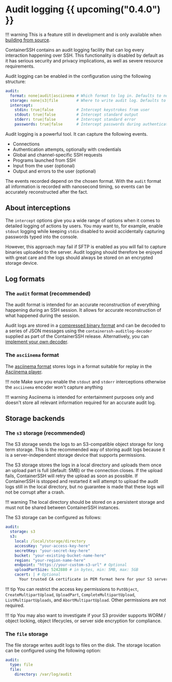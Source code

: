 <h1>Audit logging {{ upcoming("0.4.0") }}</h1>

!!! warning
    This is a feature still in development and is only available when [building from source](https://github.com/containerssh/containerssh/).

ContainerSSH contains an audit logging facility that can log every interaction happening over SSH. This functionality is disabled by default as it has serious security and privacy implications, as well as severe resource requirements.

Audit logging can be enabled in the configuration using the following structure:

```yaml
audit:
  format: none|audit|asciinema # Which format to log in. Defaults to none.
  storage: none|s3|file        # Where to write audit log. Defaults to none.
  intercept:
    stdin: true|false          # Intercept keystrokes from user
    stdout: true|false         # Intercept standard output
    stderr: true|false         # Intercept standard error
    passwords: true|false      # Intercept passwords during authentication
```

Audit logging is a powerful tool. It can capture the following events.

- Connections
- Authentication attempts, optionally with credentials
- Global and channel-specific SSH requests
- Programs launched from SSH
- Input from the user (optional)
- Output and errors to the user (optional)

The events recorded depend on the chosen format. With the `audit` format all information is recorded with nanosecond timing, so events can be accurately reconstructed after the fact.

## About interceptions

The `intercept` options give you a wide range of options when it comes to detailed logging of actions by users. You may want to, for example, enable `stdout` logging while keeping `stdin` disabled to avoid accidentally capturing passwords typed into the console.

However, this approach may fail if SFTP is enabled as you will fail to capture binaries uploaded to the server. Audit logging should therefore be enjoyed with great care and the logs should always be stored on an encrypted storage device.

## Log formats

### The `audit` format (recommended)

The audit format is intended for an accurate reconstruction of everything happening during an SSH session. It allows for accurate reconstruction of what happened during the session.

Audit logs are stored in a [compressed binary format](format.md) and can be decoded to a series of JSON messages using the `containerssh-auditlog-decoder` supplied as part of the ContainerSSH release. Alternatively, you can [implement your own decoder](format.md).

### The `asciinema` format

The [asciinema format](https://github.com/asciinema/asciinema/blob/develop/doc/asciicast-v2.md) stores logs in a format suitable for replay in the [Asciinema player](https://asciinema.org/).

<script id="asciicast-vMhS8fMI6tyICWdcszMvKQVFU" src="https://asciinema.org/a/vMhS8fMI6tyICWdcszMvKQVFU.js" async></script>

!!! note
    Make sure you enable the `stdout` and `stderr` interceptions otherwise the `asciinema` encoder won't capture anything 

!!! warning
    Asciinema is intended for entertainment purposes only and doesn't store all relevant information required for an accurate audit log.

## Storage backends

### The `s3` storage (recommended)

The S3 storage sends the logs to an S3-compatible object storage for long term storage. This is the recommended way of storing audit logs because it is a server-independent storage device that supports permissions.

The S3 storage stores the logs in a local directory and uploads them once an upload part is full (default: 5MB) or the connection closes. If the upload fails, ContainerSSH will retry the upload as soon as possible. If ContainerSSH is stopped and restarted it will attempt to upload the audit logs still in the local directory, but no guarantee is made that these logs will not be corrupt after a crash.

!!! warning
    The local directory should be stored on a persistent storage and must not be shared between ContainerSSH instances.

The S3 storage can be configured as follows:

```yaml
audit:
  storage: s3
  s3:
    local: /local/storage/directory
    accessKey: "your-access-key-here"
    secretKey: "your-secret-key-here"
    bucket: "your-existing-bucket-name-here"
    region: "your-region-name-here"
    endpoint: "https://your-custom-s3-url" # Optional
    uploadPartSize: 5242880 # in bytes, min: 5MB, max: 5GB
    cacert: | # Optional
      Your trusted CA certificate in PEM format here for your S3 server.
```

!!! tip
    You can restrict the access key permissions to `PutObject`, `CreateMultipartUpload`, `UploadPart`, `CompleteMultipartUpload`, `ListMultipartUploads`, and `AbortMultipartUpload`. Other permissions are not required.

!!! tip
    You may also want to investigate if your S3 provider supports WORM / object locking, object lifecycles, or server side encryption for compliance.

### The `file` storage

The file storage writes audit logs to files on the disk. The storage location can be configured using the following option:

```yaml
audit:
  type: file
  file:
    directory: /var/log/audit
```
